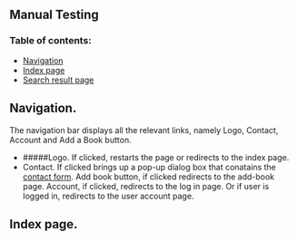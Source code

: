 ## Manual Testing

### Table of contents:
- [Navigation](#Navigation)
- [Index page](#index-page)
- [Search result page](#Search-result-page)


## Navigation.
The navigation bar displays all the relevant links, namely Logo, Contact, Account and Add a Book button.

* #####Logo. If clicked, restarts the page or redirects to the index page.
* Contact. If clicked brings up a pop-up dialog box that conatains the [contact form](#contact-form).
Add book button, if clicked redirects to the add-book page.
Account, if clicked, redirects to the log in page. Or if user is logged in, redirects to the user account page.
## Index page.

